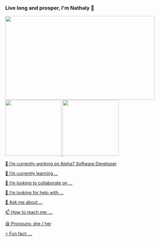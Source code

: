 ### Live long and prosper, I'm Nathaly 🖖


<img src="https://i.imgur.com/VUBtXys.gif" width="480" height="270" frameBorder="0" class="giphy-embed" allowFullScreen/>


<div>
<a href="https://github.com/NathalyCristinaS">
<img height="180em" src="https://github-readme-stats.vercel.app/api/top-langs/?username=NathalyCristinaS&layout=compact&langs_count=7&theme=tokyonight"/>
<img height="180em" src="https://github-readme-stats.vercel.app/api?username=NathalyCristinaS&show_icons=true&theme=tokyonight&include_all_commits=true&count_private=true"/>
</div>

   🔭 I’m currently working on Alpha7 Software Developer
  
   🌱 I’m currently learning ...
   
  👯 I’m looking to collaborate on ...
 
  🤔 I’m looking for help with ...
 
  💬 Ask me about ...
 
  📫 How to reach me: ...
 
  😄 Pronouns: she / her
 
  ⚡ Fun fact: ...

